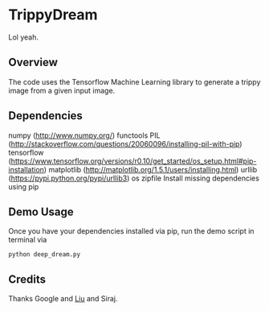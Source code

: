 # TrippyDream
Lol yeah.

## Overview

The code uses the Tensorflow Machine Learning library to generate a trippy image from a given input image.

## Dependencies

numpy (http://www.numpy.org/)
functools
PIL (http://stackoverflow.com/questions/20060096/installing-pil-with-pip)
tensorflow (https://www.tensorflow.org/versions/r0.10/get_started/os_setup.html#pip-installation)
matplotlib (http://matplotlib.org/1.5.1/users/installing.html)
urllib (https://pypi.python.org/pypi/urllib3)
os
zipfile
Install missing dependencies using pip

## Demo Usage

Once you have your dependencies installed via pip, run the demo script in terminal via
```
python deep_dream.py
```

## Credits

Thanks Google and [Liu](https://github.com/LiuzcEECS) and Siraj.
